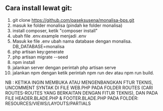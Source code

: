 ## Cara install lewat git:

1. git clone https://github.com/paseksusena/monalisa-bps.git
2. masuk ke folder monalisa (pindah ke folder monalisa)
3. install composer, ketik "composer install" 
4. ubah file .env.example menjadi .env 
5. Masuk ke file .env ubah nama database dengan monalisa. DB_DATABASE=monalisa 
5. php artisan key:generate
6. php artisan migrate --seed
7. npm install
8. jalankan server dengan perintah php artisan serve
9. jalankan npm dengan ketik perintah npm run dev atau npm run build.


NB : KETIKA INGIN MEMBUKA ATAU MENGENBANGKAN FTUR TEKNIS, UNCOMMENT SYNTAK DI FILE WEB.PHP PADA FOLDER ROUTES (CARI ROUTES-ROUTES YANG BERKAITAN DENGAN FITUR TEKNIS), DAN PADA FILE HEADER.BLADE.PHP & FOOTER.BLADE.PHP PADA FOLDER: RESOURCES/VIEWS/LAYOUTS/PARTIALS